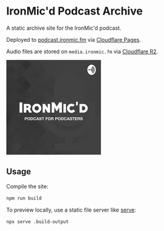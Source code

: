 # IronMic'd Podcast Archive

A static archive site for the IronMic'd podcast.

Deployed to [podcast.ironmic.fm](https://podcast.ironmic.fm/) via [Cloudflare Pages](https://pages.cloudflare.com/).

Audio files are stored on `media.ironmic.fm` via [Cloudflare R2](https://developers.cloudflare.com/r2/).

<img src="./source/assets/podcast-art.png" width="250" height="250">

## Usage

Compile the site:

```sh
npm run build
```

To preview locally, use a static file server like [serve](https://www.npmjs.com/package/serve):

```sh
npx serve .build-output
```
